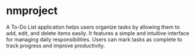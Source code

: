 # nmproject
A To-Do List application helps users organize tasks by allowing them to add, edit, and delete items easily. It features a simple and intuitive interface for managing daily responsibilities. Users can mark tasks as complete to track progress and improve productivity.
